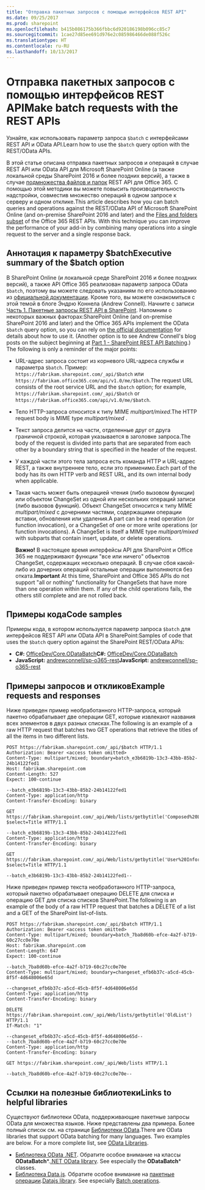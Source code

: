 ```yaml
---
title: "Отправка пакетных запросов с помощью интерфейсов REST API"
ms.date: 09/25/2017
ms.prod: sharepoint
ms.openlocfilehash: b415b086175b366fbbc6d920186198b096cc85c7
ms.sourcegitcommit: 1cae27d85ee691d976e2c085986466de088f526c
ms.translationtype: HT
ms.contentlocale: ru-RU
ms.lasthandoff: 10/13/2017
---
```

# <a name="make-batch-requests-with-the-rest-apis"></a><span data-ttu-id="46647-102">Отправка пакетных запросов с помощью интерфейсов REST API</span><span class="sxs-lookup"><span data-stu-id="46647-102">Make batch requests with the REST APIs</span></span>
<span data-ttu-id="46647-103">Узнайте, как использовать параметр запроса `$batch` с интерфейсами REST API и OData API.</span><span class="sxs-lookup"><span data-stu-id="46647-103">Learn how to use the  `$batch` query option with the REST/OData APIs.</span></span>
 
<span data-ttu-id="46647-p101">В этой статье описана отправка пакетных запросов и операций в случае REST API или OData API для Microsoft SharePoint Online (а также локальной среды SharePoint 2016 и более поздних версий), а также в случае [подмножества файлов и папок](http://msdn.microsoft.com/en-us/office/office365/api/files-rest-operations) REST API для Office 365. С помощью этой методики вы можете повысить производительность надстройки, совместив множество операций в одном запросе к серверу и одном отклике.</span><span class="sxs-lookup"><span data-stu-id="46647-p101">This article describes how you can batch queries and operations against the REST/OData API of Microsoft SharePoint Online (and on-premise SharePoint 2016 and later) and the  [Files and folders subset](http://msdn.microsoft.com/en-us/office/office365/api/files-rest-operations) of the Office 365 REST APIs. With this technique you can improve the performance of your add-in by combining many operations into a single request to the server and a single response back.</span></span>

## <a name="executive-summary-of-the-batch-option"></a><span data-ttu-id="46647-106">Аннотация к параметру $batch</span><span class="sxs-lookup"><span data-stu-id="46647-106">Executive summary of the $batch option</span></span>
<span data-ttu-id="46647-p102">В SharePoint Online (и локальной среде SharePoint 2016 и более поздних версий), а также API Office 365 реализован параметр запроса OData `$batch`, поэтому вы можете следовать указаниям по его использованию из [официальной документации](http://www.odata.org/documentation/odata-version-3-0/batch-processing). Кроме того, вы можете ознакомиться с этой темой в блоге Эндрю Коннела (Andrew Connell). Начните с записи [Часть 1. Пакетные запросы REST API в SharePoint](http://www.andrewconnell.com/blog/part-1-sharepoint-rest-api-batching-understanding-batching-requests). Напомним о некоторых важных факторах:</span><span class="sxs-lookup"><span data-stu-id="46647-p102">SharePoint Online (and on-premise SharePoint 2016 and later) and the Office 365 APIs implement the OData  `$batch` query option, so you can rely on [the official documentation](http://www.odata.org/documentation/odata-version-3-0/batch-processing) for details about how to use it. (Another option is to see Andrew Connell's blog posts on the subject beginning at [Part 1 - SharePoint REST API Batching](http://www.andrewconnell.com/blog/part-1-sharepoint-rest-api-batching-understanding-batching-requests).) The following is only a reminder of the major points:</span></span>
 
- <span data-ttu-id="46647-109">URL-адрес запроса состоит из корневого URL-адреса службы и параметра `$batch`. Пример: `https://fabrikam.sharepoint.com/_api/$batch` или `https://fabrikam.office365.com/api/v1.0/me/$batch`.</span><span class="sxs-lookup"><span data-stu-id="46647-109">The request URL consists of the root service URL and the  `$batch` option; for example, `https://fabrikam.sharepoint.com/_api/$batch` or `https://fabrikam.office365.com/api/v1.0/me/$batch`.</span></span>
    
- <span data-ttu-id="46647-110">Тело HTTP-запроса относится к типу MIME *multipart/mixed*.</span><span class="sxs-lookup"><span data-stu-id="46647-110">The HTTP request body is MIME type  *multipart/mixed*  .</span></span>
    
- <span data-ttu-id="46647-111">Текст запроса делится на части, отделенные друг от друга граничной строкой, которая указывается в заголовке запроса.</span><span class="sxs-lookup"><span data-stu-id="46647-111">The body of the request is divided into parts that are separated from each other by a boundary string that is specified in the header of the request.</span></span>
    
- <span data-ttu-id="46647-112">У каждой части этого тела запроса есть команда HTTP и URL-адрес REST, а также внутреннее тело, если это применимо.</span><span class="sxs-lookup"><span data-stu-id="46647-112">Each part of the body has its own HTTP verb and REST URL, and its own internal body when applicable.</span></span>
    
- <span data-ttu-id="46647-p103">Такая часть может быть операцией чтения (либо вызовом функции) или объектом ChangeSet из одной или нескольких операций записи (либо вызовов функций). Объект ChangeSet относится к типу MIME *multipart/mixed* с дочерними частями, содержащими операции вставки, обновления или удаления.</span><span class="sxs-lookup"><span data-stu-id="46647-p103">A part can be a read operation (or function invocation), or a ChangeSet of one or more write operations (or function invocations). A ChangeSet is itself a MIME type  *multipart/mixed*  with subparts that contain insert, update, or delete operations.</span></span>
    
     <span data-ttu-id="46647-p104">**Важно!** В настоящее время интерфейсы API для SharePoint и Office 365 не поддерживают функции "все или ничего" объектов ChangeSet, содержащих несколько операций. В случае сбоя какой-либо из дочерних операций остальные операции выполняются без отката.</span><span class="sxs-lookup"><span data-stu-id="46647-p104">**Important**  At this time, SharePoint and Office 365 APIs do not support "all or nothing" functionality for ChangeSets that have more than one operation within them. If any of the child operations fails, the others still complete and are not rolled back.</span></span>

## <a name="code-samples"></a><span data-ttu-id="46647-117">Примеры кода</span><span class="sxs-lookup"><span data-stu-id="46647-117">Code samples</span></span>
<span data-ttu-id="46647-118">Примеры кода, в котором используется параметр запроса `$batch` для интерфейсов REST API или OData API в SharePoint:</span><span class="sxs-lookup"><span data-stu-id="46647-118">Samples of code that uses the  `$batch` query option against the SharePoint REST/OData APIs:</span></span> 

-  <span data-ttu-id="46647-119">**C#:** [OfficeDev/Core.ODataBatch](https://github.com/OfficeDev/PnP/tree/master/Samples/Core.ODataBatch)</span><span class="sxs-lookup"><span data-stu-id="46647-119">**C#:** [OfficeDev/Core.ODataBatch](https://github.com/OfficeDev/PnP/tree/master/Samples/Core.ODataBatch)</span></span>
-  <span data-ttu-id="46647-120">**JavaScript:** [andrewconnell/sp-o365-rest](https://github.com/andrewconnell/sp-o365-rest/blob/master/SpRestBatchSample/Scripts/App.js)</span><span class="sxs-lookup"><span data-stu-id="46647-120">**JavaScript:** [andrewconnell/sp-o365-rest](https://github.com/andrewconnell/sp-o365-rest/blob/master/SpRestBatchSample/Scripts/App.js)</span></span>
    

## <a name="example-requests-and-responses"></a><span data-ttu-id="46647-121">Примеры запросов и откликов</span><span class="sxs-lookup"><span data-stu-id="46647-121">Example requests and responses</span></span>
<span data-ttu-id="46647-122">Ниже приведен пример необработанного HTTP-запроса, который пакетно обрабатывает две операции GET, которые извлекают названия всех элементов в двух разных списках.</span><span class="sxs-lookup"><span data-stu-id="46647-122">The following is an example of a raw HTTP request that batches two GET operations that retrieve the titles of all the items in two different lists.</span></span>

```
POST https://fabrikam.sharepoint.com/_api/$batch HTTP/1.1
Authorization: Bearer <access token omitted>
Content-Type: multipart/mixed; boundary=batch_e3b6819b-13c3-43bb-85b2-24b14122fed1
Host: fabrikam.sharepoint.com
Content-Length: 527
Expect: 100-continue

--batch_e3b6819b-13c3-43bb-85b2-24b14122fed1
Content-Type: application/http
Content-Transfer-Encoding: binary

GET https://fabrikam.sharepoint.com/_api/Web/lists/getbytitle('Composed%20Looks')/items?$select=Title HTTP/1.1

--batch_e3b6819b-13c3-43bb-85b2-24b14122fed1
Content-Type: application/http
Content-Transfer-Encoding: binary

GET https://fabrikam.sharepoint.com/_api/Web/lists/getbytitle('User%20Information%20List')/items?$select=Title HTTP/1.1

--batch_e3b6819b-13c3-43bb-85b2-24b14122fed1--

```

<span data-ttu-id="46647-123">Ниже приведен пример текста необработанного HTTP-запроса, который пакетно обрабатывает операцию DELETE для списка и операцию GET для списка списков SharePoint.</span><span class="sxs-lookup"><span data-stu-id="46647-123">The following is an example of the body of a raw HTTP request that batches a DELETE of a list and a GET of the SharePoint list-of-lists.</span></span>
 
```
POST https://fabrikam.sharepoint.com/_api/$batch HTTP/1.1
Authorization: Bearer <access token omitted>
Content-Type: multipart/mixed; boundary=batch_7ba8d60b-efce-4a2f-b719-60c27cc0e70e
Host: fabrikam.sharepoint.com
Content-Length: 647
Expect: 100-continue

--batch_7ba8d60b-efce-4a2f-b719-60c27cc0e70e
Content-Type: multipart/mixed; boundary=changeset_efb6b37c-a5cd-45cb-8f5f-4d648006e65d

--changeset_efb6b37c-a5cd-45cb-8f5f-4d648006e65d
Content-Type: application/http
Content-Transfer-Encoding: binary

DELETE https://fabrikam.sharepoint.com/_api/Web/lists/getbytitle('OldList') HTTP/1.1
If-Match: "1"

--changeset_efb6b37c-a5cd-45cb-8f5f-4d648006e65d--
--batch_7ba8d60b-efce-4a2f-b719-60c27cc0e70e
Content-Type: application/http
Content-Transfer-Encoding: binary

GET https://fabrikam.sharepoint.com/_api/Web/lists HTTP/1.1

--batch_7ba8d60b-efce-4a2f-b719-60c27cc0e70e--
```


## <a name="links-to-helpful-libraries"></a><span data-ttu-id="46647-124">Ссылки на полезные библиотеки</span><span class="sxs-lookup"><span data-stu-id="46647-124">Links to helpful libraries</span></span>
<span data-ttu-id="46647-p105">Существуют библиотеки OData, поддерживающие пакетные запросы OData для множества языков. Ниже представлены два примера. Более полный список см. на странице [Библиотеки OData](http://www.odata.org/libraries/).</span><span class="sxs-lookup"><span data-stu-id="46647-p105">There are OData libraries that support OData batching for many languages. Two examples are below. For a more complete list, see  [OData Libraries](http://www.odata.org/libraries/).</span></span>

-  <span data-ttu-id="46647-p106">[Библиотека OData .NET](http://msdn.microsoft.com/en-us/office/microsoft.data.odata%28v=vs.90%29). Обратите особое внимание на классы **ODataBatch***.</span><span class="sxs-lookup"><span data-stu-id="46647-p106">[.NET OData library](http://msdn.microsoft.com/en-us/office/microsoft.data.odata%28v=vs.90%29). See especially the  **ODataBatch*** classes.</span></span>
-  <span data-ttu-id="46647-p107">[Библиотека Data.js](http://datajs.codeplex.com/documentation). Обратите особое внимание на [пакетные операции](http://datajs.codeplex.com/wikipage?title=datajs%20OData%20API&amp;referringTitle=Documentation#Batch).</span><span class="sxs-lookup"><span data-stu-id="46647-p107">[Datajs library](http://datajs.codeplex.com/documentation). See especially  [Batch operations](http://datajs.codeplex.com/wikipage?title=datajs%20OData%20API&amp;referringTitle=Documentation#Batch).</span></span>